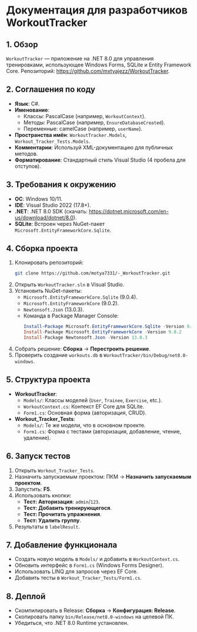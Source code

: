# Документация для разработчиков WorkoutTracker

## 1. Обзор
`WorkoutTracker` — приложение на .NET 8.0 для управления тренировками, использующее Windows Forms, SQLite и Entity Framework Core. Репозиторий: https://github.com/mxtyajezz/WorkoutTracker.

## 2. Соглашения по коду
- **Язык**: C#.
- **Именование**:
  - Классы: PascalCase (например, `WorkoutContext`).
  - Методы: PascalCase (например, `EnsureDatabaseCreated`).
  - Переменные: camelCase (например, `userName`).
- **Пространства имён**: `WorkoutTracker.Models`, `Workout_Tracker_Tests.Models`.
- **Комментарии**: Используй XML-документацию для публичных методов.
- **Форматирование**: Стандартный стиль Visual Studio (4 пробела для отступов).

## 3. Требования к окружению
- **ОС**: Windows 10/11.
- **IDE**: Visual Studio 2022 (17.8+).
- **.NET**: .NET 8.0 SDK (скачать: https://dotnet.microsoft.com/en-us/download/dotnet/8.0).
- **SQLite**: Встроен через NuGet-пакет `Microsoft.EntityFrameworkCore.Sqlite`.

## 4. Сборка проекта
1. Клонировать репозиторий:
   ```bash
   git clone https://github.com/motya7331/-_WorkoutTracker.git
   ```
2. Открыть `WorkoutTracker.sln` в Visual Studio.
3. Установить NuGet-пакеты:
   - `Microsoft.EntityFrameworkCore.Sqlite` (9.0.4).
   - `Microsoft.EntityFrameworkCore` (9.0.2).
   - `Newtonsoft.Json` (13.0.3).
   - Команда в Package Manager Console:
     ```powershell
     Install-Package Microsoft.EntityFrameworkCore.Sqlite -Version 9.0.4
     Install-Package Microsoft.EntityFrameworkCore -Version 9.0.2
     Install-Package Newtonsoft.Json -Version 13.0.3
     ```
4. Собрать решение: **Сборка** → **Перестроить решение**.
5. Проверить создание `workouts.db` в `WorkoutTracker/bin/Debug/net8.0-windows`.

## 5. Структура проекта
- **WorkoutTracker**:
  - `Models/`: Классы моделей (`User`, `Trainee`, `Exercise`, etc.).
  - `WorkoutContext.cs`: Контекст EF Core для SQLite.
  - `Form1.cs`: Основная форма (авторизация, CRUD).
- **Workout_Tracker_Tests**:
  - `Models/`: Те же модели, что в основном проекте.
  - `Form1.cs`: Форма с тестами (авторизация, добавление, чтение, удаление).

## 6. Запуск тестов
1. Открыть `Workout_Tracker_Tests`.
2. Назначить запускаемым проектом: ПКМ → **Назначить запускаемым проектом**.
3. Запустить: **F5**.
4. Использовать кнопки:
   - **Тест: Авторизация**: `admin`/`123`.
   - **Тест: Добавить тренирующегося**.
   - **Тест: Прочитать упражнения**.
   - **Тест: Удалить группу**.
5. Результаты в `labelResult`.

## 7. Добавление функционала
- Создать новую модель в `Models/` и добавить в `WorkoutContext.cs`.
- Обновить интерфейс в `Form1.cs` (Windows Forms Designer).
- Использовать LINQ для запросов через EF Core.
- Добавить тесты в `Workout_Tracker_Tests/Form1.cs`.

## 8. Деплой
- Скомпилировать в Release: **Сборка** → **Конфигурация: Release**.
- Скопировать папку `bin/Release/net8.0-windows` на целевой ПК.
- Убедиться, что .NET 8.0 Runtime установлен.